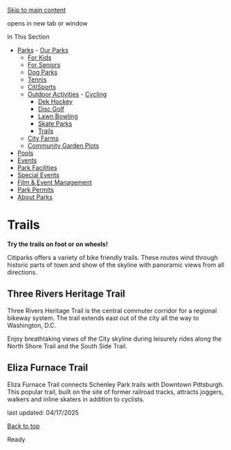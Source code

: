[Skip to main content](https://www.pittsburghpa.gov/Recreation-Events/Parks/Outdoor-Activities/Trails#main-content)

opens in new tab or window

In This Section

- [Parks](https://www.pittsburghpa.gov/Recreation-Events/Parks)  - [Our Parks](https://www.pittsburghpa.gov/Recreation-Events/Parks/Our-Parks)
  - [For Kids](https://www.pittsburghpa.gov/Recreation-Events/Parks/For-Kids)
  - [For Seniors](https://www.pittsburghpa.gov/Recreation-Events/Parks/For-Seniors)
  - [Dog Parks](https://www.pittsburghpa.gov/Recreation-Events/Parks/Dog-Parks)
  - [Tennis](https://www.pittsburghpa.gov/Recreation-Events/Parks/Tennis)
  - [CitiSports](https://www.pittsburghpa.gov/Recreation-Events/Parks/CitiSports)
  - [Outdoor Activities](https://www.pittsburghpa.gov/Recreation-Events/Parks/Outdoor-Activities)    - [Cycling](https://www.pittsburghpa.gov/Recreation-Events/Parks/Outdoor-Activities/Cycling)
    - [Dek Hockey](https://www.pittsburghpa.gov/Recreation-Events/Parks/Outdoor-Activities/Dek-Hockey)
    - [Disc Golf](https://www.pittsburghpa.gov/Recreation-Events/Parks/Outdoor-Activities/Disc-Golf)
    - [Lawn Bowling](https://www.pittsburghpa.gov/Recreation-Events/Parks/Outdoor-Activities/Lawn-Bowling)
    - [Skate Parks](https://www.pittsburghpa.gov/Recreation-Events/Parks/Outdoor-Activities/Skate-Parks)
    - [Trails](https://www.pittsburghpa.gov/Recreation-Events/Parks/Outdoor-Activities/Trails)
  - [City Farms](https://www.pittsburghpa.gov/Recreation-Events/Parks/City-Farms)
  - [Community Garden Plots](https://www.pittsburghpa.gov/Recreation-Events/Parks/Community-Garden-Plots)
- [Pools](https://www.pittsburghpa.gov/Recreation-Events/Pools)
- [Events](https://www.pittsburghpa.gov/Recreation-Events/Events)
- [Park Facilities](https://www.pittsburghpa.gov/Recreation-Events/Park-Facilities)
- [Special Events](https://www.pittsburghpa.gov/Recreation-Events/Special-Events)
- [Film & Event Management](https://www.pittsburghpa.gov/Recreation-Events/Film-Event-Management)
- [Park Permits](https://www.pittsburghpa.gov/Recreation-Events/Park-Permits)
- [About Parks](https://www.pittsburghpa.gov/Recreation-Events/About-Parks)

# Trails

**Try the trails on foot or on wheels!**

Citiparks offers a variety of bike friendly trails. These routes wind through historic parts of town and show of the skyline with panoramic views from all directions.

## Three Rivers Heritage Trail

Three Rivers Heritage Trail is the central commuter corridor for a regional bikeway system. The trail extends east out of the city all the way to Washington, D.C.

Enjoy breathtaking views of the City skyline during leisurely rides along the North Shore Trail and the South Side Trail.

## Eliza Furnace Trail

Eliza Furnace Trail connects Schenley Park trails with Downtown Pittsburgh. This popular trail, built on the site of former railroad tracks, attracts joggers, walkers and inline skaters in addition to cyclists.

last updated: 04/17/2025

[Back to top](https://www.pittsburghpa.gov/Recreation-Events/Parks/Outdoor-Activities/Trails#body-top)

Ready
